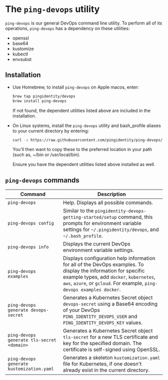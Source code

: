 # The `ping-devops` utility

`ping-devops` is our general DevOps command line utility. To perform all of its operations, `ping-devops` has a dependency on these utilities:

* openssl
* base64
* kustomize
* kubectl
* envsubst

## Installation

* Use Homebrew, to install `ping-devops` on Apple macos, enter:

  ```bash
  brew tap pingidentity/devops
  brew install ping-devops
  ```

  If not found, the dependent utilities listed above are included in the installation.

* On Linux systems, install the `ping-devops` utility and bash_profile aliases to your current directory by entering:

  ```bash
  curl -s https://raw.githubusercontent.com/pingidentity/ping-devops/master/install.sh | bash
  ```

  You'll then want to copy these to the preferred location in your path (such as, ~/bin or /usr/local/bin).

  Ensure you have the dependent utilities listed above installed as well.

## `ping-devops` commands

| Command | Description |
| --- | --- |
| `ping-devops` | Help. Displays all possible commands. |
| `ping-devops config` | Similar to the `pingidentity-devops-getting-started/setup` command, this prompts for environment variable settings for `~/.pingidentity/devops`, and `~/.bash_profile`. |
| `ping-devops info` | Displays the current DevOps environment variable settings. |
| `ping-devops examples` | Displays configuration help information for all of the DevOps examples. To display the information for specific example types, add `docker`, `kubernetes`, `aws`, `azure`, or `gcloud`. For example, `ping-devops examples docker`. |
| `ping-devops generate devops-secret` | Generates a Kubernetes Secret object `devops-secret` using a Base64 encoding of your DevOps `PING_IDENTITY_DEVOPS_USER` and `PING_IDENTITY_DEVOPS_KEY` values. |
| `ping-devops generate tls-secret <domain>` | Generates a Kubernetes Secret object `tls-secret` for a new TLS certificate and key for the specified domain. The certificate is self-signed using OpenSSL. |
| `ping-devops generate kustomization.yaml` | Generates a skeleton `kustomization.yaml` file for Kubernetes, if one doesn't already exist in the current directory. |

